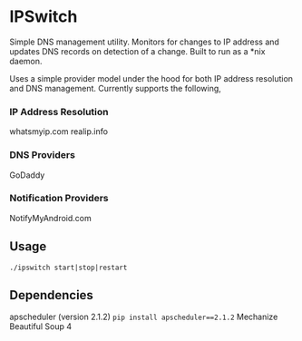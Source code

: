 IPSwitch
========
Simple DNS management utility. Monitors for changes to IP address and updates DNS records on detection of a change. Built to run as a *nix daemon.

Uses a simple provider model under the hood for both IP address resolution and DNS management. Currently supports the following,

### IP Address Resolution
whatsmyip.com
realip.info

### DNS Providers
GoDaddy

### Notification Providers
NotifyMyAndroid.com

Usage
-----
`./ipswitch start|stop|restart` 

Dependencies
------------
apscheduler (version 2.1.2) `pip install apscheduler==2.1.2`
Mechanize
Beautiful Soup 4





